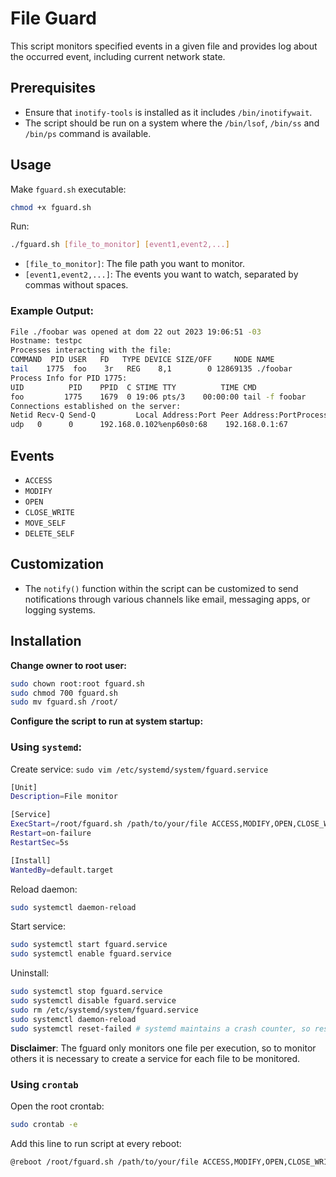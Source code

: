 # File Guard

This script monitors specified events in a given file and provides log about the occurred event, including current network state.

## Prerequisites

- Ensure that `inotify-tools` is installed as it includes `/bin/inotifywait`.
- The script should be run on a system where the `/bin/lsof`, `/bin/ss` and `/bin/ps` command is available.

## Usage

Make `fguard.sh` executable:
```sh
chmod +x fguard.sh
```

Run:
```sh
./fguard.sh [file_to_monitor] [event1,event2,...]
```

- `[file_to_monitor]`: The file path you want to monitor.
- `[event1,event2,...]`: The events you want to watch, separated by commas without spaces.

### Example Output:

```sh
File ./foobar was opened at dom 22 out 2023 19:06:51 -03
Hostname: testpc
Processes interacting with the file:
COMMAND  PID USER   FD   TYPE DEVICE SIZE/OFF     NODE NAME
tail    1775  foo    3r   REG    8,1        0 12869135 ./foobar
Process Info for PID 1775:
UID          PID    PPID  C STIME TTY          TIME CMD
foo         1775    1679  0 19:06 pts/3    00:00:00 tail -f foobar
Connections established on the server:
Netid Recv-Q Send-Q         Local Address:Port Peer Address:PortProcess
udp   0      0      192.168.0.102%enp60s0:68    192.168.0.1:67  
```

## Events

- `ACCESS`
- `MODIFY`
- `OPEN`
- `CLOSE_WRITE`
- `MOVE_SELF`
- `DELETE_SELF`

## Customization

- The `notify()` function within the script can be customized to send notifications through various channels like email, messaging apps, or logging systems.

## Installation

**Change owner to root user:**

```sh
sudo chown root:root fguard.sh
sudo chmod 700 fguard.sh
sudo mv fguard.sh /root/
```

**Configure the script to run at system startup:**

### Using `systemd`:

Create service:
`sudo vim /etc/systemd/system/fguard.service`
```sh
[Unit]
Description=File monitor

[Service]
ExecStart=/root/fguard.sh /path/to/your/file ACCESS,MODIFY,OPEN,CLOSE_WRITE,MOVE_SELF,DELETE_SELF
Restart=on-failure
RestartSec=5s

[Install]
WantedBy=default.target
```

Reload daemon:
```sh
sudo systemctl daemon-reload
```

Start service:
```sh
sudo systemctl start fguard.service
sudo systemctl enable fguard.service
```

Uninstall:
```sh
sudo systemctl stop fguard.service
sudo systemctl disable fguard.service
sudo rm /etc/systemd/system/fguard.service
sudo systemctl daemon-reload
sudo systemctl reset-failed # systemd maintains a crash counter, so reset it
```

**Disclaimer**: The fguard only monitors one file per execution, so to monitor others it is necessary to create a service for each file to be monitored.

### Using `crontab`

Open the root crontab:
```sh
sudo crontab -e
```

Add this line to run script at every reboot:
```sh
@reboot /root/fguard.sh /path/to/your/file ACCESS,MODIFY,OPEN,CLOSE_WRITE,MOVE_SELF,DELETE_SELF
```


